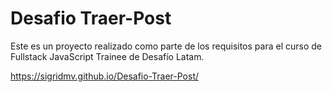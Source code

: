 # Desafio Traer-Post

Este es un proyecto realizado como parte de los requisitos para el curso de Fullstack JavaScript Trainee de Desafío Latam.

 https://sigridmv.github.io/Desafio-Traer-Post/ 
